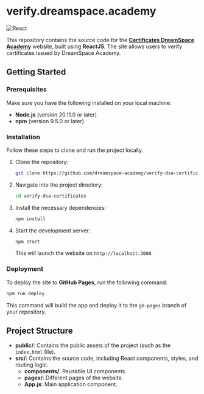 # verify.dreamspace.academy

![React](https://img.shields.io/badge/React-18.3.1-blue)

This repository contains the source code for the [**Certificates DreamSpace Academy**](https://verify.dreamspace.academy/) website, built using **ReactJS**. The site allows users to verify certificates issued by DreamSpace Academy.

## Getting Started

### Prerequisites

Make sure you have the following installed on your local machine:

- **Node.js** (version 20.11.0 or later)
- **npm** (version 9.5.0 or later)

### Installation

Follow these steps to clone and run the project locally:

1. Clone the repository:

   ```bash
   git clone https://github.com/dreamspace-academy/verify-dsa-certificates.git
   ```

2. Navigate into the project directory:

   ```bash
   cd verify-dsa-certificates
   ```

3. Install the necessary dependencies:

   ```bash
   npm install
   ```

4. Start the development server:

   ```bash
   npm start
   ```

   This will launch the website on `http://localhost:3000`.

### Deployment

To deploy the site to **GitHub Pages**, run the following command:

```bash
npm run deploy
```

This command will build the app and deploy it to the `gh-pages` branch of your repository.

## Project Structure

- **public/**: Contains the public assets of the project (such as the `index.html` file).
- **src/**: Contains the source code, including React components, styles, and routing logic.
  - **components/**: Reusable UI components.
  - **pages/**: Different pages of the website.
  - **App.js**: Main application component.
